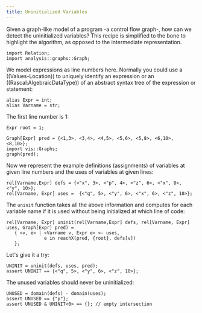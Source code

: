 ```yaml
---
title: Uninitialized Variables
---
```


Given a graph-like model of a program -a control flow graph-,
how can we detect the uninitialized variables? This recipe is simplified
to the bone to highlight the algorithm, as opposed to the intermediate
representation. 

```rascal-commands
import Relation;
import analysis::graphs::Graph;
```

We model expressions as line numbers here. Normally you could use a ((Values-Location)) to uniquely identify an expression or an ((Rascal:AlgebraicDataType)) of an abstract syntax tree of the expression or statement:
```rascal-commands,continue
alias Expr = int;
alias Varname = str;
```
The first line number is 1:
```rascal-commands,continue
Expr root = 1;
```

```rascal-shell,continue
Graph[Expr] pred = {<1,3>, <3,4>, <4,5>, <5,6>, <5,8>, <6,10>, <8,10>};
import vis::Graphs;
graph(pred);
```

Now we represent the example definitions (assignments) of variables at given line numbers
and the uses of variables at given lines:
```rascal-shell,continue
rel[Varname,Expr] defs = {<"x", 3>, <"p", 4>, <"z", 6>, <"x", 8>, <"y", 10>};
rel[Varname, Expr] uses =  {<"q", 5>, <"y", 6>, <"x", 6>, <"z", 10>};
```

The `uninit` function takes all the above information and computes for each variable
name if it is used without being initialized at which line of code:
```rascal-commands,continue
rel[Varname, Expr] uninit(rel[Varname,Expr] defs, rel[Varname, Expr] uses, Graph[Expr] pred) =
   { <v, e> | <Varname v, Expr e> <- uses,
              e in reachX(pred, {root}, defs[v])
   };
```

Let's give it a try:
```rascal-shell,continue
UNINIT = uninit(defs, uses, pred);
assert UNINIT == {<"q", 5>, <"y", 6>, <"z", 10>};
```

The unused variables should never be uninitialized:
```rascal-shell,continue
UNUSED = domain(defs) - domain(uses);
assert UNUSED == {"p"};
assert UNUSED & UNINIT<0> == {}; // empty intersection
```

